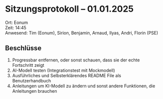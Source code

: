 # Sitzungsprotokoll – 01.01.2025

Ort: Eonum  
Zeit: 14:45  
Anwesend: Tim (Eonum), Sirion, Benjamin, Arnaud, Ilyas, Andri, Florin (PSE)  


## Beschlüsse

1. Progressbar entfernen, oder sonst schauen, dass sie der echte Fortschritt zeigt
2. AI-Modell testen (Integrationstest mit Mockmodell)
3. Ausführliches und Selbsterklärendes README File als Benutzerhandbuch
4. Anleitungen um KI-Modell zu ändern und sonst andere Funktionen, die Anleitungen brauchen 

